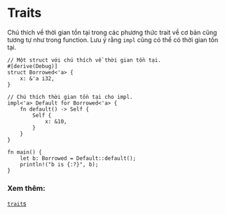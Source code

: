 # Traits

Chú thích về thời gian tồn tại trong các phương thức trait về cơ bản cũng tương tự như trong function.
Lưu ý rằng `impl` cũng có thể có thời gian tồn tại.

```rust,editable
// Một struct với chú thích về thời gian tồn tại.
#[derive(Debug)]
struct Borrowed<'a> {
    x: &'a i32,
}

// Chú thích thời gian tồn tại cho impl.
impl<'a> Default for Borrowed<'a> {
    fn default() -> Self {
        Self {
            x: &10,
        }
    }
}

fn main() {
    let b: Borrowed = Default::default();
    println!("b is {:?}", b);
}
```

### Xem thêm:

[`trait`s][trait]


[trait]: ../../trait.md